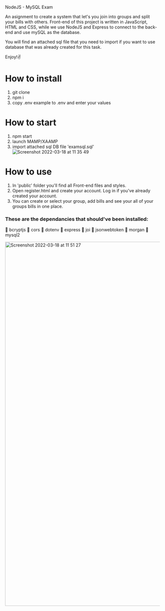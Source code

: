 NodeJS - MySQL Exam 

An asignment to create a system that let's you join into groups and split your bills with others.
Front-end of this project is written in JavaScript, HTML and CSS, while we use NodeJS and Express to connect to the back-end and use mySQL as the database.

You will find an attached sql file that you need to import if you want to use database that was already created for this task.

Enjoy!✌️
# How to install
1. git clone <repository>
2. npm i 
3. copy .env example to .env and enter your values

# How to start
1. npm start
2. launch MAMP/XAAMP 
3. import attached sql DB file 'examsql.sql' 
 ![Screenshot 2022-03-18 at 11 35 49](https://user-images.githubusercontent.com/95608460/158978217-62f83e04-db10-48ac-b9fe-5f5031b9def3.png)


# How to use
1. In 'public' folder you'll find all Front-end files and styles.
2. Open register.html and create your account. Log in if you've already created your account.
3. You can create or select your group, add bills and see your all of your groups bills in one place.

### These are the dependancies that should've been installed: 
📍 bcryptjs 
📍 cors 
📍 dotenv 
📍 express 
📍 joi 
📍 jsonwebtoken
📍 morgan
📍 mysql2


<img width="1184" alt="Screenshot 2022-03-18 at 11 51 27" src="https://user-images.githubusercontent.com/95608460/158980845-176533c7-e868-42ac-b181-c730858d2beb.png">

